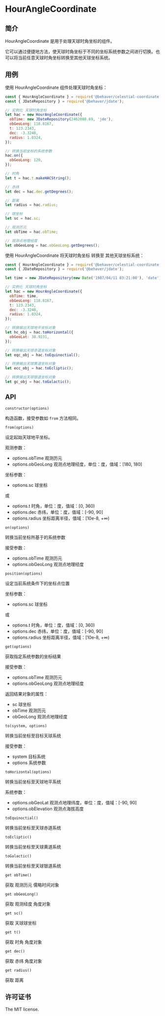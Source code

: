 # HourAngleCoordinate

## 简介

HourAngleCoordinate 是用于处理天球时角坐标的组件。

它可以通过便捷地方法，使天球时角坐标于不同的坐标系统参数之间进行切换。也可以将当前任意天球时角坐标转换至其他天球坐标系统。

## 用例

使用 HourAngleCoordinate 组件处理天球时角坐标：

```js
const { HourAngleCoordinate } = require('@behaver/celestial-coordinate');
const { JDateRepository } = require('@behaver/jdate');

// 实例化 天球时角坐标
let hac = new HourAngleCoordinate({
  obTime: new JDateRepository(2462088.69, 'jde'),
  obGeoLong: 118.8167,
  t: 123.2343,
  dec: -3.3248,
  radius: 1.0324,
});

// 转换当前坐标的系统参数
hac.on({
  obGeoLong: 120,
});

// 时角
let t = hac.t.makeHACString();

// 赤纬
let dec = hac.dec.getDegrees();

// 距离
let radius = hac.radius;

// 球坐标
let sc = hac.sc;

// 观测历元
let obTime = hac.obTime;

// 观测点地理经度
let obGeoLong = hac.obGeoLong.getDegrees();
```

使用 HourAngleCoordinate 将天球时角坐标 转换至 其他天球坐标系统：

```js
const { HourAngleCoordinate } = require('@behaver/celestial-coordinate');
const { JDateRepository } = require('@behaver/jdate');

let time = new JDateRepository(new Date('1987/04/11 03:21:00'), 'date');

// 实例化 天球时角坐标
let hac = new HourAngleCoordinate({
  obTime: time,
  obGeoLong: 118.8167,
  t: 123.2343,
  dec: -3.3248,
  radius: 1.0324,
});

// 转换输出天球地平坐标对象
let hc_obj = hac.toHorizontal({
  obGeoLat: 38.9231,
});

// 转换输出天球赤道坐标对象
let eqc_obj = hac.toEquinoctial();

// 转换输出天球黄道坐标对象
let ecc_obj = hac.toEcliptic();

// 转换输出天球银道坐标对象
let gc_obj = hac.toGalactic();
```

## API

`constructor(options)`

构造函数，接受参数如 `from` 方法相同。

`from(options)`

设定起始天球地平坐标。

观测参数：

* options.obTime 观测历元
* options.obGeoLong 观测点地理经度，单位：度，值域：[180, 180]

坐标参数：

* options.sc 球坐标

或

* options.t 时角，单位：度，值域：[0, 360)
* options.dec 赤纬，单位：度，值域：[-90, 90]
* options.radius 坐标距离半径，值域：[10e-8, +∞)

`on(options)`

转换当前坐标所基于的系统参数

接受参数：

* options.obTime 观测历元
* options.obGeoLong 观测点地理经度

`position(options)`

设定当前系统条件下的坐标点位置

坐标参数：

* options.sc 球坐标

或

* options.t 时角，单位：度，值域：[0, 360)
* options.dec 赤纬，单位：度，值域：[-90, 90]
* options.radius 坐标距离半径，值域：[10e-8, +∞)

`get(options)`

获取指定系统参数的坐标结果

接受参数：

* options.obTime 观测历元
* options.obGeoLong 观测点地理经度

返回结果对象的属性：

* sc 球坐标
* obTime 观测历元
* obGeoLong 观测点地理经度

`to(system, options)`

转换当前坐标至目标天球系统

接受参数：

* system 目标系统
* options 系统参数

`toHorizontal(options)`

转换当前坐标至天球地平系统

系统参数：

* options.obGeoLat 观测点地理纬度，单位：度，值域：[-90, 90]
* options.obElevation 观测点海拔高度

`toEquinoctial()`

转换当前坐标至天球赤道系统

`toEcliptic()`

转换当前坐标至天球黄道系统

`toGalactic()`

转换当前坐标至天球银道系统

`get obTime()`

获取 观测历元 儒略时间对象

`get obGeoLong()`

获取 观测经度 角度对象

`get sc()`

获取 天球球坐标

`get t()`

获取 时角 角度对象

`get dec()`

获取 赤纬 角度对象

`get radius()`

获取 距离

## 许可证书

The MIT license.